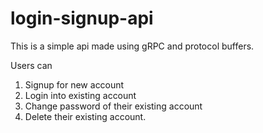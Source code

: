 # login-signup-api

This is a simple api made using gRPC and protocol buffers.

Users can 
1. Signup for new account
2. Login into existing account
3. Change password of their existing account
4. Delete their existing account.
